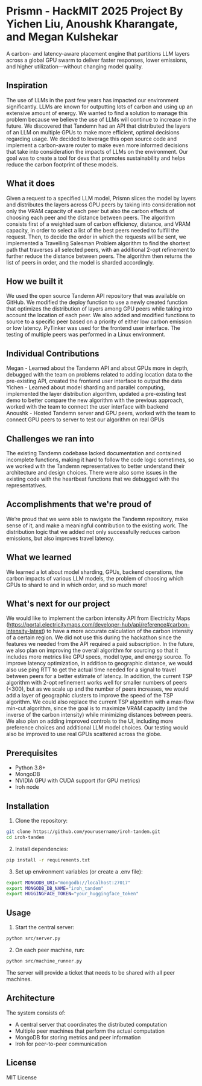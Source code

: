 # Prismn - HackMIT 2025 Project By Yichen Liu, Anoushk Kharangate, and Megan Kulshekar

A carbon- and latency-aware placement engine that partitions LLM layers across a global GPU swarm to deliver faster responses, lower emissions, and higher utilization—without changing model quality.

## Inspiration

The use of LLMs in the past few years has impacted our environment significantly. LLMs are known for outputting lots of carbon and using up an extensive amount of energy. We wanted to find a solution to manage this problem because we believe the use of LLMs will continue to increase in the future. We discovered that Tandemn had an API that distributed the layers of an LLM on multiple GPUs to make more efficient, optimal decisions regarding usage. We decided to leverage this open source code and implement a carbon-aware router to make even more informed decisions that take into consideration the impacts of LLMs on the environment. Our goal was to create a tool for devs that promotes sustainability and helps reduce the carbon footprint of these models.

## What it does

Given a request to a specified LLM model, Prismn slices the model by layers and distributes the layers across GPU peers by taking into consideration not only the VRAM capacity of each peer but also the carbon effects of choosing each peer and the distance between peers. The algorithm consists first of a weighted sum of carbon efficiency, distance, and VRAM capacity, in order to select a list of the best peers needed to fulfill the request. Then, to decide the order in which the requests will be sent, we implemented a Travelling Salesman Problem algorithm to find the shortest path that traverses all selected peers, with an additional 2-opt refinement to further reduce the distance between peers. The algorithm then returns the list of peers in order, and the model is sharded accordingly.

## How we built it

We used the open source Tandemn API repository that was available on GitHub. We modified the deploy function to use a newly created function that optimizes the distribution of layers among GPU peers while taking into account the location of each peer. We also added and modified functions to source to a specific peer based on a priority of either low carbon emission or low latency. PyTinker was used for the frontend user interface. The testing of multiple peers was performed in a Linux environment.

## Individual Contributions

Megan - Learned about the Tandemn API and about GPUs more in depth, debugged with the team on problems related to adding location data to the pre-existing API, created the frontend user interface to output the data  
Yichen - Learned about model sharding and parallel computing, implemented the layer distribution algorithm, updated a pre-existing test demo to better compare the new algorithm with the previous approach, worked with the team to connect the user interface with backend  
Anoushk - Hosted Tandemn server and GPU peers, worked with the team to connect GPU peers to server to test our algorithm on real GPUs

## Challenges we ran into

The existing Tandemn codebase lacked documentation and contained incomplete functions, making it hard to follow the code logic sometimes, so we worked with the Tandemn representatives to better understand their architecture and design choices. There were also some issues in the existing code with the heartbeat functions that we debugged with the representatives.

## Accomplishments that we're proud of

We’re proud that we were able to navigate the Tandemn repository, make sense of it, and make a meaningful contribution to the existing work. The distribution logic that we added not only successfully reduces carbon emissions, but also improves travel latency.

## What we learned

We learned a lot about model sharding, GPUs, backend operations, the carbon impacts of various LLM models, the problem of choosing which GPUs to shard to and in which order, and so much more!

## What's next for our project

We would like to implement the carbon intensity API from Electricity Maps (https://portal.electricitymaps.com/developer-hub/api/reference#carbon-intensity-latest) to have a more accurate calculation of the carbon intensity of a certain region. We did not use this during the hackathon since the features we needed from the API required a paid subscription. In the future, we also plan on improving the overall algorithm for sourcing so that it includes more metrics like GPU specs, model type, and energy source. To improve latency optimization, in addition to geographic distance, we would also use ping RTT to get the actual time needed for a signal to travel between peers for a better estimate of latency. In addition, the current TSP algorithm with 2-opt refinement works well for smaller numbers of peers (<300), but as we scale up and the number of peers increases, we would add a layer of geographic clusters to improve the speed of the TSP algorithm. We could also replace the current TSP algorithm with a max-flow min-cut algorithm, since the goal is to maximize VRAM capacity (and the inverse of the carbon intensity) while minimizing distances between peers. We also plan on adding improved controls to the UI, including more preference choices and additional LLM model choices. Our testing would also be improved to use real GPUs scattered across the globe.


## Prerequisites

- Python 3.8+
- MongoDB
- NVIDIA GPU with CUDA support (for GPU metrics)
- Iroh node

## Installation

1. Clone the repository:
```bash
git clone https://github.com/yourusername/iroh-tandem.git
cd iroh-tandem
```

2. Install dependencies:
```bash
pip install -r requirements.txt
```

3. Set up environment variables (or create a .env file):
```bash
export MONGODB_URI="mongodb://localhost:27017"
export MONGODB_DB_NAME="iroh_tandem"
export HUGGINGFACE_TOKEN="your_huggingface_token"
```

## Usage

1. Start the central server:
```bash
python src/server.py
```

2. On each peer machine, run:
```bash
python src/machine_runner.py
```

The server will provide a ticket that needs to be shared with all peer machines.

## Architecture

The system consists of:
- A central server that coordinates the distributed computation
- Multiple peer machines that perform the actual computation
- MongoDB for storing metrics and peer information
- Iroh for peer-to-peer communication

## License

MIT License 
